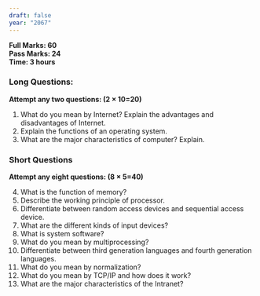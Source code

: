 ```yaml
---
draft: false
year: "2067"
---
```


**Full Marks: 60**\
**Pass Marks: 24**\
**Time: 3 hours**

### Long Questions:

**Attempt any two questions: (2 × 10=20)**

1. What do you mean by Internet? Explain the advantages and disadvantages of Internet.
2. Explain the functions of an operating system.
3. What are the major characteristics of computer? Explain.

### Short Questions

**Attempt any eight questions: (8 × 5=40)**

4. What is the function of memory?
5. Describe the working principle of processor.
6. Differentiate between random access devices and sequential access device.
7. What are the different kinds of input devices?
8. What is system software?
9. What do you mean by multiprocessing?
10. Differentiate between third generation languages and fourth generation languages.
11. What do you mean by normalization?
12. What do you mean by TCP/IP and how does it work?
13. What are the major characteristics of the Intranet?
